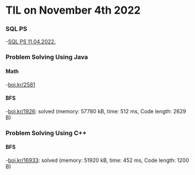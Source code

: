 # **TIL on November 4th 2022**
### SQL PS
-[SQL PS 11.04.2022.](../../../Problem%20Solving/SQL/11-04-2022.md)

### Problem Solving Using Java
#### Math
-[boj.kr/2581](../../../Problem%20Solving/boj/Math/j2581-11-04-2022.java)

#### BFS
-[boj.kr/1926](../../../Problem%20Solving/boj/Breadth%20first%20search/j1926-11-04-2022.java): solved (memory: 57780 kB, time: 512 ms, Code length: 2629 B)

### Problem Solving Using C++
#### BFS
-[boj.kr/16933](../../../Problem%20Solving/boj/Breadth%20first%20search/16933-11-04-2022.cpp): solved (memory: 51920 kB, time: 452 ms, Code length: 1200 B)